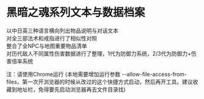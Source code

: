黑暗之魂系列文本与数据档案
===================
以中日英三种语言横向列出物品说明与对话文本  
对全三部法术和戒指进行了相似性对照  
整合了全NPC与地图重要物品清单  
对历代敌人不同属性伤害数据进行了整理，1代为防御力系统，2/3代为防御力+伤害倍率系统  

注：请使用Chrome运行 (本地需要增加运行参数 --allow-file-access-from-files，第一次开浏览器的时候从改过的这个快捷方式启动，然后再开工具。建议收藏到地址栏，免得要先启动浏览器再去文件目录找)

